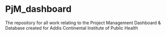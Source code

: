 # PjM_dashboard
The repository for all work relating to the Project Management Dashboard &amp; Database created for Addis Continental Institute of Public Health

